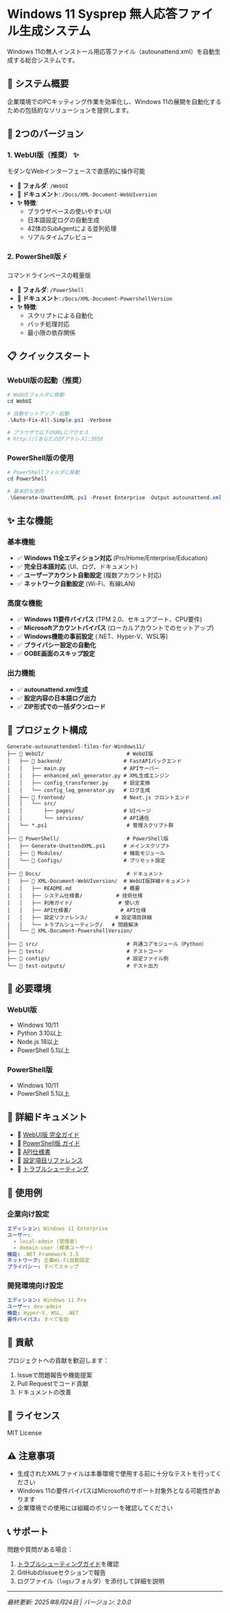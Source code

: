 # Windows 11 Sysprep 無人応答ファイル生成システム

Windows 11の無人インストール用応答ファイル（autounattend.xml）を自動生成する総合システムです。

## 🎯 システム概要

企業環境でのPCキッティング作業を効率化し、Windows 11の展開を自動化するための包括的なソリューションを提供します。

## 🚀 2つのバージョン

### 1. WebUI版（推奨） ✨
モダンなWebインターフェースで直感的に操作可能
- **📁 フォルダ**: `/WebUI`
- **📖 ドキュメント**: `/Docs/XML-Document-WebUIversion`
- **✨ 特徴**: 
  - ブラウザベースの使いやすいUI
  - 日本語設定ログの自動生成
  - 42体のSubAgentによる並列処理
  - リアルタイムプレビュー

### 2. PowerShell版 ⚡
コマンドラインベースの軽量版
- **📁 フォルダ**: `/PowerShell`
- **📖 ドキュメント**: `/Docs/XML-Document-PowershellVersion`
- **✨ 特徴**: 
  - スクリプトによる自動化
  - バッチ処理対応
  - 最小限の依存関係

## 📋 クイックスタート

### WebUI版の起動（推奨）

```powershell
# WebUIフォルダに移動
cd WebUI

# 自動セットアップ・起動
.\Auto-Fix-All-Simple.ps1 -Verbose

# ブラウザで以下のURLにアクセス
# http://[あなたのIPアドレス]:3050
```

### PowerShell版の使用

```powershell
# PowerShellフォルダに移動
cd PowerShell

# 基本的な使用
.\Generate-UnattendXML.ps1 -Preset Enterprise -Output autounattend.xml
```

## ✨ 主な機能

### 基本機能
- ✅ **Windows 11全エディション対応** (Pro/Home/Enterprise/Education)
- ✅ **完全日本語対応** (UI、ログ、ドキュメント)
- ✅ **ユーザーアカウント自動設定** (複数アカウント対応)
- ✅ **ネットワーク自動設定** (Wi-Fi、有線LAN)

### 高度な機能
- ✅ **Windows 11要件バイパス** (TPM 2.0、セキュアブート、CPU要件)
- ✅ **Microsoftアカウントバイパス** (ローカルアカウントでのセットアップ)
- ✅ **Windows機能の事前設定** (.NET、Hyper-V、WSL等)
- ✅ **プライバシー設定の自動化**
- ✅ **OOBE画面のスキップ設定**

### 出力機能
- ✅ **autounattend.xml生成**
- ✅ **設定内容の日本語ログ出力**
- ✅ **ZIP形式での一括ダウンロード**

## 📁 プロジェクト構成

```
Generate-autounattendxml-files-for-Windows11/
├── 📂 WebUI/                           # WebUI版
│   ├── 📂 backend/                    # FastAPIバックエンド
│   │   ├── main.py                   # APIサーバー
│   │   ├── enhanced_xml_generator.py # XML生成エンジン
│   │   ├── config_transformer.py     # 設定変換
│   │   └── config_log_generator.py   # ログ生成
│   ├── 📂 frontend/                   # Next.js フロントエンド
│   │   └── src/
│   │       ├── pages/                # UIページ
│   │       └── services/             # API通信
│   └── *.ps1                          # 管理スクリプト群
│
├── 📂 PowerShell/                      # PowerShell版
│   ├── Generate-UnattendXML.ps1      # メインスクリプト
│   ├── 📂 Modules/                    # 機能モジュール
│   └── 📂 Configs/                    # プリセット設定
│
├── 📂 Docs/                            # ドキュメント
│   ├── 📂 XML-Document-WebUIversion/  # WebUI版詳細ドキュメント
│   │   ├── README.md                 # 概要
│   │   ├── システム仕様書/           # 技術仕様
│   │   ├── 利用ガイド/               # 使い方
│   │   ├── API仕様書/                # API仕様
│   │   ├── 設定リファレンス/         # 設定項目詳細
│   │   └── トラブルシューティング/   # 問題解決
│   └── 📂 XML-Document-PowershellVersion/
│
├── 📂 src/                             # 共通コアモジュール（Python）
├── 📂 tests/                           # テストコード
├── 📂 configs/                         # 設定ファイル例
└── 📂 test-outputs/                    # テスト出力

```

## 🔧 必要環境

### WebUI版
- Windows 10/11
- Python 3.10以上
- Node.js 18以上
- PowerShell 5.1以上

### PowerShell版
- Windows 10/11
- PowerShell 5.1以上

## 📖 詳細ドキュメント

- 📘 [WebUI版 完全ガイド](./Docs/XML-Document-WebUIversion/README.md)
- 📗 [PowerShell版 ガイド](./Docs/XML-Document-PowershellVersion/README.md)
- 📙 [API仕様書](./Docs/XML-Document-WebUIversion/API仕様書/API仕様.md)
- 📕 [設定項目リファレンス](./Docs/XML-Document-WebUIversion/設定リファレンス/設定項目一覧.md)
- 📓 [トラブルシューティング](./Docs/XML-Document-WebUIversion/トラブルシューティング/問題解決ガイド.md)

## 🚀 使用例

### 企業向け設定
```yaml
エディション: Windows 11 Enterprise
ユーザー: 
  - local-admin (管理者)
  - domain-user (標準ユーザー)
機能: .NET Framework 3.5
ネットワーク: 企業Wi-Fi自動設定
プライバシー: すべてスキップ
```

### 開発環境向け設定
```yaml
エディション: Windows 11 Pro
ユーザー: dev-admin
機能: Hyper-V, WSL, .NET
要件バイパス: すべて有効
```

## 🤝 貢献

プロジェクトへの貢献を歓迎します：
1. Issueで問題報告や機能提案
2. Pull Requestでコード貢献
3. ドキュメントの改善

## 📄 ライセンス

MIT License

## ⚠️ 注意事項

- 生成されたXMLファイルは本番環境で使用する前に十分なテストを行ってください
- Windows 11の要件バイパスはMicrosoftのサポート対象外となる可能性があります
- 企業環境での使用には組織のポリシーを確認してください

## 📞 サポート

問題や質問がある場合：
1. [トラブルシューティングガイド](./Docs/XML-Document-WebUIversion/トラブルシューティング/問題解決ガイド.md)を確認
2. GitHubのIssueセクションで報告
3. ログファイル（`logs/`フォルダ）を添付して詳細を説明

---

*最終更新: 2025年8月24日 | バージョン: 2.0.0*